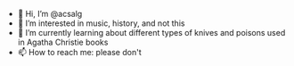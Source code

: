 - 👋 Hi, I’m @acsalg
- 👀 I’m interested in music, history, and not this
- 🌱 I’m currently learning about different types of knives and poisons used in Agatha Christie books
- 📫 How to reach me: please don't

<!---
acsalg/acsalg is a ✨ special ✨ repository because its `README.md` (this file) appears on your GitHub profile.
You can click the Preview link to take a look at your changes.
--->
